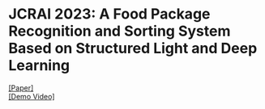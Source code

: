 # JCRAI 2023: A Food Package Recognition and Sorting System Based on Structured Light and Deep Learning
[[Paper]](https://dl.acm.org/doi/10.1145/3632971.3632986)  
[[Demo Video]](https://www.youtube.com/shorts/uqWzm9F6Tpc)  
